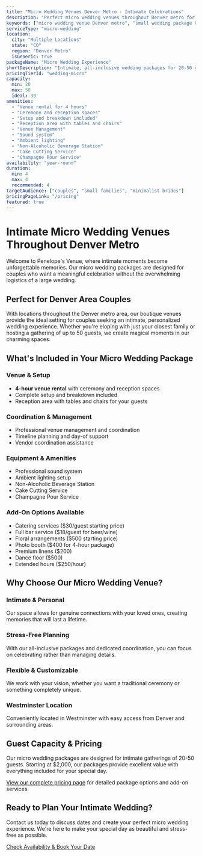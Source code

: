 ```yaml
---
title: "Micro Wedding Venues Denver Metro - Intimate Celebrations"
description: "Perfect micro wedding venues throughout Denver metro for intimate ceremonies 20-50 guests. Complete packages starting at $2,000 with full coordination."
keywords: ["micro wedding venue Denver metro", "small wedding package Colorado", "intimate wedding venue", "boutique wedding space", "Denver area micro wedding", "Colorado micro wedding"]
serviceType: "micro-wedding"
location:
  city: "Multiple Locations"
  state: "CO"
  region: "Denver Metro"
  isGeneric: true
packageName: "Micro Wedding Experience"
shortDescription: "Intimate, all-inclusive wedding packages for 20-50 guests at any of our Denver metro venues."
pricingTierId: "wedding-micro"
capacity:
  min: 20
  max: 50
  ideal: 30
amenities:
  - "Venue rental for 4 hours"
  - "Ceremony and reception spaces"
  - "Setup and breakdown included"
  - "Reception area with tables and chairs"
  - "Venue Management"
  - "Sound system"
  - "Ambient lighting"
  - "Non-Alcoholic Beverage Station"
  - "Cake Cutting Service"
  - "Champagne Pour Service"
availability: "year-round"
duration:
  min: 4
  max: 4
  recommended: 4
targetAudience: ["couples", "small families", "minimalist brides"]
pricingPageLink: "/pricing"
featured: true
---
```


# Intimate Micro Wedding Venues Throughout Denver Metro

Welcome to Penelope's Venue, where intimate moments become unforgettable memories. Our micro wedding packages are designed for couples who want a meaningful celebration without the overwhelming logistics of a large wedding.

## Perfect for Denver Area Couples

With locations throughout the Denver metro area, our boutique venues provide the ideal setting for couples seeking an intimate, personalized wedding experience. Whether you're eloping with just your closest family or hosting a gathering of up to 50 guests, we create magical moments in our charming spaces.

## What's Included in Your Micro Wedding Package

### Venue & Setup
- **4-hour venue rental** with ceremony and reception spaces
- Complete setup and breakdown included
- Reception area with tables and chairs for your guests

### Coordination & Management
- Professional venue management and coordination
- Timeline planning and day-of support
- Vendor coordination assistance

### Equipment & Amenities
- Professional sound system
- Ambient lighting setup
- Non-Alcoholic Beverage Station
- Cake Cutting Service
- Champagne Pour Service

### Add-On Options Available
- Catering services ($30/guest starting price)
- Full bar service ($18/guest for beer/wine)
- Floral arrangements ($500 starting price)
- Photo booth ($400 for 4-hour package)
- Premium linens ($200)
- Dance floor ($500)
- Extended hours ($250/hour)

## Why Choose Our Micro Wedding Venue?

### Intimate & Personal
Our space allows for genuine connections with your loved ones, creating memories that will last a lifetime.

### Stress-Free Planning
With our all-inclusive packages and dedicated coordination, you can focus on celebrating rather than managing details.

### Flexible & Customizable
We work with your vision, whether you want a traditional ceremony or something completely unique.

### Westminster Location
Conveniently located in Westminster with easy access from Denver and surrounding areas.

## Guest Capacity & Pricing

Our micro wedding packages are designed for intimate gatherings of 20-50 guests. Starting at $2,000, our packages provide excellent value with everything included for your special day.

[View our complete pricing page](/pricing) for detailed package options and add-on services.

## Ready to Plan Your Intimate Wedding?

Contact us today to discuss dates and create your perfect micro wedding experience. We're here to make your special day as beautiful and stress-free as possible.

[Check Availability & Book Your Date](/contact#book)
